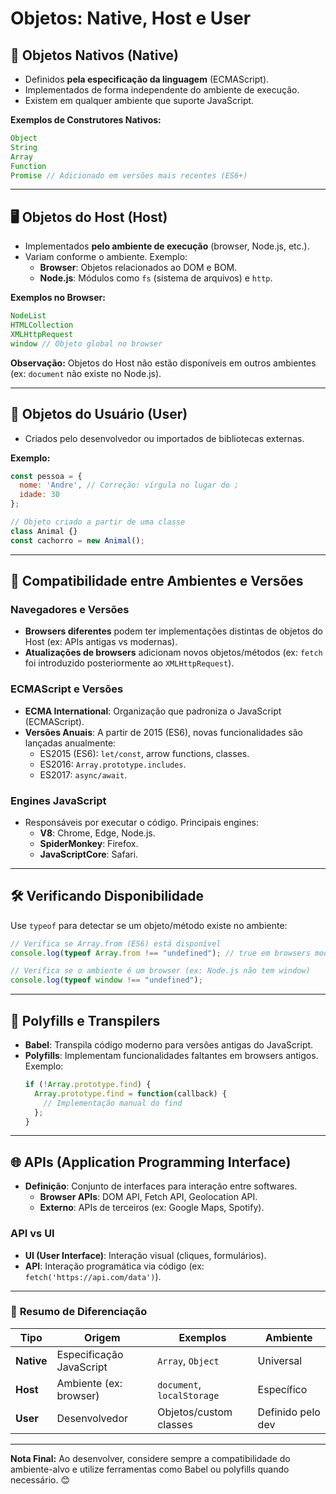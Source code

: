 # Objetos: Native, Host e User

## 📌 **Objetos Nativos (Native)**
- Definidos **pela especificação da linguagem** (ECMAScript).
- Implementados de forma independente do ambiente de execução.
- Existem em qualquer ambiente que suporte JavaScript.

**Exemplos de Construtores Nativos:**
```javascript
Object
String
Array
Function
Promise // Adicionado em versões mais recentes (ES6+)
```

---

## 🖥️ **Objetos do Host (Host)**
- Implementados **pelo ambiente de execução** (browser, Node.js, etc.).
- Variam conforme o ambiente. Exemplo:
  - **Browser**: Objetos relacionados ao DOM e BOM.
  - **Node.js**: Módulos como `fs` (sistema de arquivos) e `http`.

**Exemplos no Browser:**
```javascript
NodeList
HTMLCollection
XMLHttpRequest
window // Objeto global no browser
```

**Observação:** Objetos do Host não estão disponíveis em outros ambientes (ex: `document` não existe no Node.js).

---

## 👤 **Objetos do Usuário (User)**
- Criados pelo desenvolvedor ou importados de bibliotecas externas.

**Exemplo:**
```javascript
const pessoa = { 
  nome: 'Andre', // Correção: vírgula no lugar do ;
  idade: 30 
};

// Objeto criado a partir de uma classe
class Animal {}
const cachorro = new Animal();
```

---

## 🔄 **Compatibilidade entre Ambientes e Versões**

### Navegadores e Versões
- **Browsers diferentes** podem ter implementações distintas de objetos do Host (ex: APIs antigas vs modernas).
- **Atualizações de browsers** adicionam novos objetos/métodos (ex: `fetch` foi introduzido posteriormente ao `XMLHttpRequest`).

### ECMAScript e Versões
- **ECMA International**: Organização que padroniza o JavaScript (ECMAScript).
- **Versões Anuais**: A partir de 2015 (ES6), novas funcionalidades são lançadas anualmente:
  - ES2015 (ES6): `let/const`, arrow functions, classes.
  - ES2016: `Array.prototype.includes`.
  - ES2017: `async/await`.

### Engines JavaScript
- Responsáveis por executar o código. Principais engines:
  - **V8**: Chrome, Edge, Node.js.
  - **SpiderMonkey**: Firefox.
  - **JavaScriptCore**: Safari.

---

## 🛠️ **Verificando Disponibilidade**
Use `typeof` para detectar se um objeto/método existe no ambiente:

```javascript
// Verifica se Array.from (ES6) está disponível
console.log(typeof Array.from !== "undefined"); // true em browsers modernos

// Verifica se o ambiente é um browser (ex: Node.js não tem window)
console.log(typeof window !== "undefined"); 
```

---

## 🔌 **Polyfills e Transpilers**
- **Babel**: Transpila código moderno para versões antigas do JavaScript.
- **Polyfills**: Implementam funcionalidades faltantes em browsers antigos. Exemplo:
  ```javascript
  if (!Array.prototype.find) {
    Array.prototype.find = function(callback) {
      // Implementação manual do find
    };
  }
  ```

---

## 🌐 **APIs (Application Programming Interface)**
- **Definição**: Conjunto de interfaces para interação entre softwares.
  - **Browser APIs**: DOM API, Fetch API, Geolocation API.
  - **Externo**: APIs de terceiros (ex: Google Maps, Spotify).

### API vs UI
- **UI (User Interface)**: Interação visual (cliques, formulários).
- **API**: Interação programática via código (ex: `fetch('https://api.com/data')`).

---

### 📝 **Resumo de Diferenciação**
| Tipo         | Origem                   | Exemplos                   | Ambiente         |
|--------------|--------------------------|----------------------------|------------------|
| **Native**   | Especificação JavaScript | `Array`, `Object`          | Universal        |
| **Host**     | Ambiente (ex: browser)   | `document`, `localStorage` | Específico       |
| **User**     | Desenvolvedor            | Objetos/custom classes     | Definido pelo dev|

---

**Nota Final:** Ao desenvolver, considere sempre a compatibilidade do ambiente-alvo e utilize ferramentas como Babel ou polyfills quando necessário. 😊
